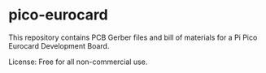 # pico-eurocard

This repository contains PCB Gerber files and bill of materials for a Pi Pico Eurocard Development Board.

License: Free for all non-commercial use.
